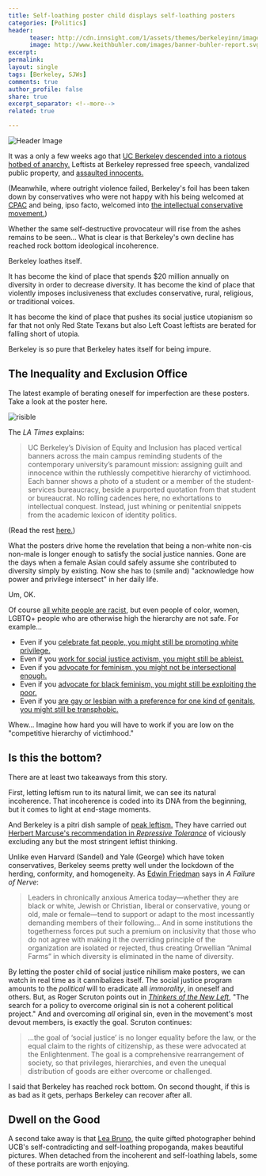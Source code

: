 ```yaml
---
title: Self-loathing poster child displays self-loathing posters 
categories: [Politics]
header:
      teaser: http://cdn.innsight.com/1/assets/themes/berkeleyinn/images/Berkeley-Campinele.jpg
      image: http://www.keithbuhler.com/images/banner-buhler-report.svg
excerpt: 
permalink: 
layout: single
tags: [Berkeley, SJWs]
comments: true
author_profile: false
share: true
excerpt_separator: <!--more-->
related: true

---
```


![Header Image](http://cdn.innsight.com/1/assets/themes/berkeleyinn/images/Berkeley-Campinele.jpg)


It was a only a few weeks ago that [UC Berkeley descended into a riotous hotbed of anarchy.](http://www.latimes.com/opinion/op-ed/la-oe-macdonald-berkeley-victimology-20170207-story.html) Leftists at Berkeley repressed free speech, vandalized public property, and [assaulted innocents.](https://www.youtube.com/watch?v=CIFYTYNl7ng) 

(Meanwhile, where outright violence failed, Berkeley's foil has been taken down by conservatives who were not happy with his being welcomed at [CPAC](http://cpac.conservative.org/) and being, ipso facto, welcomed into [the intellectual conservative movement.](http://www.nationalreview.com/article/445114/milo-phenomenon-understanding-right-wing-rage)) 

Whether the same self-destructive provocateur will rise from the ashes remains to be seen...  What is clear is that Berkeley's own decline has reached rock bottom ideological incoherence. 

Berkeley loathes itself. 

<!--more-->

It has become the kind of place that spends $20 million annually on diversity in order to decrease diversity. It has become the kind of place that violently imposes inclusiveness that excludes conservative, rural, religious, or traditional voices. 

It has become the kind of place that pushes its social justice utopianism so far that not only Red State Texans but also Left Coast leftists are berated for falling short of utopia. 

Berkeley is so pure that Berkeley hates itself for being impure. 

## The Inequality and Exclusion Office


The latest example of berating oneself for imperfection are these posters. Take a look at the poster here. 

![risible](https://static1.squarespace.com/static/52a8f573e4b0ed42f38a0199/t/589383335016e1dcf16422f2/1486062438299/?format=750w)

The *LA Times* explains: 

>UC Berkeley’s Division of Equity and Inclusion has placed vertical banners across the main campus reminding students of the contemporary university’s paramount mission: assigning guilt and innocence within the ruthlessly competitive hierarchy of victimhood. Each banner shows a photo of a student or a member of the student-services bureaucracy, beside a purported quotation from that student or bureaucrat. No rolling cadences here, no exhortations to intellectual conquest. Instead, just whining or penitential snippets from the academic lexicon of identity politics.

(Read the rest [here.](http://www.latimes.com/opinion/op-ed/la-oe-macdonald-berkeley-victimology-20170207-story.html))

What the posters drive home the revelation that being a non-white non-cis non-male is longer enough to satisfy the social justice nannies. Gone are the days when a female Asian could safely assume she contributed to diversity simply by existing. Now she has to (smile and) "acknowledge how power and privilege intersect" in her daily life. 

Um, OK. 

Of course [all white people are racist](https://www.facebook.com/MicMedia/videos/1386008451421941/), but even people of color, women, LGBTQ+ people who are otherwise high the hierarchy are not safe. For example... 

- Even if you [celebrate fat people, you might still be promoting white privilege.](http://theadipositivityproject.zenfolio.com/about.html)
- Even if you [work for social justice activism, you might still be  ableist.](http://everydayfeminism.com/2016/09/social-justice-activism-ableist/)
- Even if you [advocate for feminism, you might not be intersectional enough.](http://www.huffingtonpost.com/entry/a-letter-to-open-minded-genuinely-kind-educated_us_58404ebce4b0b93e10f8dffc) 
- Even if you [advocate for black feminism, you might still be  exploiting the poor.](http://www.deathandtaxesmag.com/280129/beyonce-capitalism-black-activism/)
- Even if you [are gay or lesbian with a preference for one kind of genitals, you might still be transphobic.](https://www.youtube.com/watch?v=k5GYlZKfBmI&t=116s)


Whew... Imagine how hard you will have to work if you are low on the "competitive hierarchy of victimhood." 

## Is this the bottom? 

There are at least two takeaways from this story. 

First, letting leftism run to its natural limit, we can see its natural incoherence. That incoherence is coded into its DNA from the beginning, but it comes to light at end-stage moments. 

And Berkeley is a pitri dish sample of [peak leftism.](http://thefederalist.com/2015/01/06/have-we-already-reached-peak-leftism/) They have carried out [Herbert Marcuse's recommendation in *Repressive Tolerance*](http://www.marcuse.org/herbert/pubs/60spubs/65repressivetolerance.htm) of viciously excluding any but the most stringent leftist thinking. 

Unlike even Harvard (Sandel) and Yale (George) which have token conservatives, Berkeley seems pretty well under the lockdown of the herding, conformity, and homogeneity.  As [Edwin Friedman](http://amzn.to/2n9t0GR) says in *A Failure of Nerve*: 

>Leaders in chronically anxious America today—whether they are black or white, Jewish or Christian, liberal or conservative, young or old, male or female—tend to support or adapt to the most incessantly demanding members of their following... And in some institutions the togetherness forces put such a premium on inclusivity that those who do not agree with making it the overriding principle of the organization are isolated or rejected, thus creating Orwellian “Animal Farms” in which diversity is eliminated in the name of diversity.

By letting the poster child of social justice nihilism make posters, we can watch in real time as it cannibalizes itself. The social justice program amounts to the *political* will to eradicate all *immorality*, in oneself and others. But, as Roger Scruton points out in [*Thinkers of the New Left*](https://www.amazon.com/Fools-Frauds-Firebrands-Thinkers-Left/dp/1408187337), "The search for a policy to overcome original sin is not a coherent political project." And and overcoming *all* original sin, even in the movement's most devout members, is exactly the goal. Scruton continues: 

>...the goal of ‘social justice’ is no longer equality before the law, or the equal claim to the rights of citizenship, as these were advocated at the Enlightenment. The goal is a comprehensive rearrangement of society, so that privileges, hierarchies, and even the unequal distribution of goods are either overcome or challenged.

I said that Berkeley has reached rock bottom.  On second thought, if this is as bad as it gets, perhaps Berkeley can recover after all. 

## Dwell on the Good

A second take away is that [Lea Bruno](http://www.leabruno.com/blog/2017/2/2/extensive-portraiture-work-for-uc-berkeley), the quite gifted photographer behind UCB's self-contradicting and self-loathing propoganda, makes beautiful pictures. When detached from the incoherent and self-loathing labels, some of these portraits are worth enjoying. 

